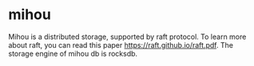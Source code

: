 # mihou
Mihou is a  distributed storage, supported by raft protocol. To learn more about raft, you can read this paper https://raft.github.io/raft.pdf. The storage engine of mihou db is rocksdb.



